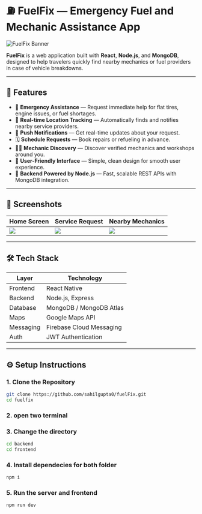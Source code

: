 # ⛽ FuelFix — Emergency Fuel and Mechanic Assistance App

![FuelFix Banner](https://via.placeholder.com/1000x300.png?text=FuelFix+-+Get+Help+On+The+Go)

**FuelFix** is a web application built with **React**, **Node.js**, and **MongoDB**, designed to help travelers quickly find nearby mechanics or fuel providers in case of vehicle breakdowns.

---

## 🚀 Features

- 🔧 **Emergency Assistance** — Request immediate help for flat tires, engine issues, or fuel shortages.
- 📍 **Real-time Location Tracking** — Automatically finds and notifies nearby service providers.
- 📲 **Push Notifications** — Get real-time updates about your request.
- 🗓️ **Schedule Requests** — Book repairs or refueling in advance.
- 👨‍🔧 **Mechanic Discovery** — Discover verified mechanics and workshops around you.
- 💬 **User-Friendly Interface** — Simple, clean design for smooth user experience.
- 📡 **Backend Powered by Node.js** — Fast, scalable REST APIs with MongoDB integration.

---

## 📱 Screenshots

| Home Screen | Service Request | Nearby Mechanics |
|------------|------------------|------------------|
| ![](https://via.placeholder.com/200x400.png?text=Home) | ![](https://via.placeholder.com/200x400.png?text=Request) | ![](https://via.placeholder.com/200x400.png?text=Mechanics) |

---


## 🛠 Tech Stack

| Layer     | Technology            |
|-----------|------------------------|
| Frontend  | React Native           |
| Backend   | Node.js, Express       |
| Database  | MongoDB / MongoDB Atlas |
| Maps      | Google Maps API        |
| Messaging | Firebase Cloud Messaging |
| Auth      | JWT Authentication     |

---

## ⚙️ Setup Instructions

### 1. Clone the Repository

```bash
git clone https://github.com/sahilgupta0/fuelFix.git
cd fuelfix
```
### 2. open two terminal

### 3. Change the directory

```bash
cd backend
cd frontend
```
### 4. Install dependecies for both folder
```bash
npm i
```
### 5. Run the server and frontend 
```bash
npm run dev
```

